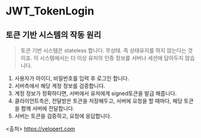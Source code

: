 # JWT_TokenLogin

## 토큰 기반 시스템의 작동 원리

> 토큰 기반 시스템은 stateless 합니다. 무상태. 즉 상태유지를 하지 않는다는 것이죠. 이 시스템에서는 더 이상 유저의 인증 정보를 서버나 세션에 담아두지 않습니다.

1. 사용자가 아이디, 비밀번호를 입력 후 로그인 합니다.
2. 서버측에서 해당 계정 정보를 검증합니다.
3. 계정 정보가 정확하다면, 서버에서 유저에게 signed토큰을 발급 해줍니다.
4. 클라이언트측은, 전달받은 토큰을 저장해두고, 서버에 요청을 할 때마다, 해당 토큰을 함께 서버에 전달합니다.
5. 서버는 토큰을 검증하고, 요청에 응답합니다.

<출처> https://velopert.com
